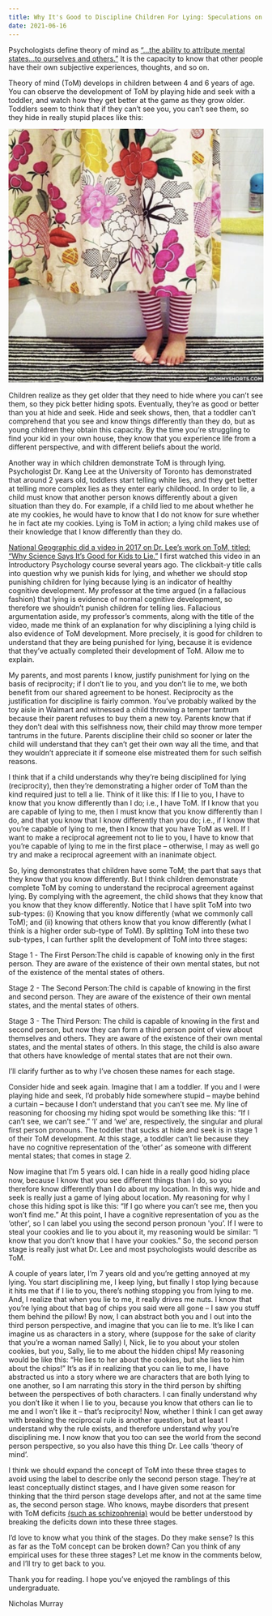 ```yaml
---
title: Why It's Good to Discipline Children For Lying: Speculations on Theory of Mind
date: 2021-06-16
---
```


Psychologists define theory of mind as [“...the ability to attribute mental states…to ourselves and others.”](https://www.simplypsychology.org/theory-of-mind.html) It is the capacity to know that other people have their own subjective experiences, thoughts, and so on.

Theory of mind (ToM) develops in children between 4 and 6 years of age. You can observe the development of ToM by playing hide and seek with a toddler, and watch how they get better at the game as they grow older. Toddlers seem to think that if they can’t see you, you can’t see them, so they hide in really stupid places like this:

[![screen render text](blog_image.jpg "Image Credit: Mommy Shorts")](https://www.mommyshorts.com/2015/04/37-photos-that-prove-little-kids-suck-at-hide-and-seek.html)

Children realize as they get older that they need to hide where you can’t see them, so they pick better hiding spots. Eventually, they’re as good or better than you at hide and seek. Hide and seek shows, then, that a toddler can’t comprehend that you see and know things differently than they do, but as young children they obtain this capacity. By the time you’re struggling to find your kid in your own house, they know that you experience life from a different perspective, and with different beliefs about the world.

Another way in which children demonstrate ToM is through lying. Psychologist Dr. Kang Lee at the University of Toronto has demonstrated that around 2 years old, toddlers start telling white lies, and they get better at telling more complex lies as they enter early childhood. In order to lie, a child must know that another person knows differently about a given situation than they do. For example, if a child lied to me about whether he ate my cookies, he would have to know that I do not know for sure whether he in fact ate my cookies. Lying is ToM in action; a lying child makes use of their knowledge that I know differently than they do.

[National Geographic did a video in 2017 on Dr. Lee’s work on ToM, titled: “Why Science Says It’s Good for Kids to Lie.”](https://www.youtube.com/watch?v=qX_zsnCbWd4) I first watched this video in an Introductory Psychology course several years ago. The clickbait-y title calls into question why we punish kids for lying, and whether we should stop punishing children for lying because lying is an indicator of healthy cognitive development. My professor at the time argued (in a fallacious fashion) that lying is evidence of normal cognitive development, so therefore we shouldn’t punish children for telling lies. Fallacious argumentation aside, my professor’s comments, along with the title of the video, made me think of an explanation for why disciplining a lying child is also evidence of ToM development. More precisely, it is good for children to understand that they are being punished for lying, because it is evidence that they’ve actually completed their development of ToM. Allow me to explain.

My parents, and most parents I know, justify punishment for lying on the basis of reciprocity; if I don’t lie to you, and you don’t lie to me, we both benefit from our shared agreement to be honest. Reciprocity as the justification for discipline is fairly common. You’ve probably walked by the toy aisle in Walmart and witnessed a child throwing a temper tantrum because their parent refuses to buy them a new toy. Parents know that if they don’t deal with this selfishness now, their child may throw more temper tantrums in the future. Parents discipline their child so sooner or later the child will understand that they can’t get their own way all the time, and that they wouldn’t appreciate it if someone else mistreated them for such selfish reasons.

I think that if a child understands why they’re being disciplined for lying (reciprocity), then they’re demonstrating a higher order of ToM than the kind required just to tell a lie. Think of it like this: If I lie to you, I have to know that you know differently than I do; i.e., I have ToM. If I know that you are capable of lying to me, then I must know that you know differently than I do, and that you know that I know differently than you do; i.e., if I know that you’re capable of lying to me, then I know that you have ToM as well. If I want to make a reciprocal agreement not to lie to you, I have to know that you’re capable of lying to me in the first place – otherwise, I may as well go try and make a reciprocal agreement with an inanimate object.

So, lying demonstrates that children have some ToM; the part that says that they know that you know differently. But I think children demonstrate complete ToM by coming to understand the reciprocal agreement against lying. By complying with the agreement, the child shows that they know that you know that they know differently. Notice that I have split ToM into two sub-types: (i) Knowing that you know differently (what we commonly call ToM); and (ii) knowing that others know that you know differently (what I think is a higher order sub-type of ToM). By splitting ToM into these two sub-types, I can further split the development of ToM into three stages:

Stage 1 - The First Person:The child is capable of knowing only in the first person. They are aware of the existence of their own mental states, but not of the existence of the mental states of others.

Stage 2 - The Second Person:The child is capable of knowing in the first and second person. They are aware of the existence of their own mental states, and the mental states of others.

Stage 3 - The Third Person: The child is capable of knowing in the first and second person, but now they can form a third person point of view about themselves and others. They are aware of the existence of their own mental states, and the mental states of others. In this stage, the child is also aware that others have knowledge of mental states that are not their own.

I’ll clarify further as to why I’ve chosen these names for each stage.

Consider hide and seek again. Imagine that I am a toddler. If you and I were playing hide and seek, I’d probably hide somewhere stupid – maybe behind a curtain – because I don’t understand that you can’t see me. My line of reasoning for choosing my hiding spot would be something like this: “If I can’t see, we can’t see.” ‘I’ and ‘we’ are, respectively, the singular and plural first person pronouns. The toddler that sucks at hide and seek is in stage 1 of their ToM development. At this stage, a toddler can’t lie because they have no cognitive representation of the ‘other’ as someone with different mental states; that comes in stage 2.

Now imagine that I’m 5 years old. I can hide in a really good hiding place now, because I know that you see different things than I do, so you therefore know differently than I do about my location. In this way, hide and seek is really just a game of lying about location. My reasoning for why I chose this hiding spot is like this: “If I go where you can’t see me, then you won’t find me.” At this point, I have a cognitive representation of you as the ‘other’, so I can label you using the second person pronoun 'you’. If I were to steal your cookies and lie to you about it, my reasoning would be similar: “I know that you don’t know that I have your cookies.” So, the second person stage is really just what Dr. Lee and most psychologists would describe as ToM.

A couple of years later, I’m 7 years old and you’re getting annoyed at my lying. You start disciplining me, I keep lying, but finally I stop lying because it hits me that if I lie to you, there’s nothing stopping you from lying to me. And, I realize that when you lie to me, it really drives me nuts. I know that you’re lying about that bag of chips you said were all gone – I saw you stuff them behind the pillow! By now, I can abstract both you and I out into the third person perspective, and imagine that you can lie to me. It’s like I can imagine us as characters in a story, where (suppose for the sake of clarity that you’re a woman named Sally) I, Nick, lie to you about your stolen cookies, but you, Sally, lie to me about the hidden chips! My reasoning would be like this: “He lies to her about the cookies, but she lies to him about the chips!” It’s as if in realizing that you can lie to me, I have abstracted us into a story where we are characters that are both lying to one another, so I am narrating this story in the third person by shifting between the perspectives of both characters. I can finally understand why you don’t like it when I lie to you, because you know that others can lie to me and I won’t like it – that’s reciprocity! Now, whether I think I can get away with breaking the reciprocal rule is another question, but at least I understand why the rule exists, and therefore understand why you’re disciplining me. I now know that you too can see the world from the second person perspective, so you also have this thing Dr. Lee calls ‘theory of mind’.

I think we should expand the concept of ToM into these three stages to avoid using the label to describe only the second person stage. They’re at least conceptually distinct stages, and I have given some reason for thinking that the third person stage develops after, and not at the same time as, the second person stage. Who knows, maybe disorders that present with ToM deficits [(such as schizophrenia)](https://pubmed.ncbi.nlm.nih.gov/24319117/) would be better understood by breaking the deficits down into these three stages. 

I’d love to know what you think of the stages. Do they make sense? Is this as far as the ToM concept can be broken down? Can you think of any empirical uses for these three stages? Let me know in the comments below, and I’ll try to get back to you.

Thank you for reading. I hope you’ve enjoyed the ramblings of this undergraduate.

Nicholas Murray